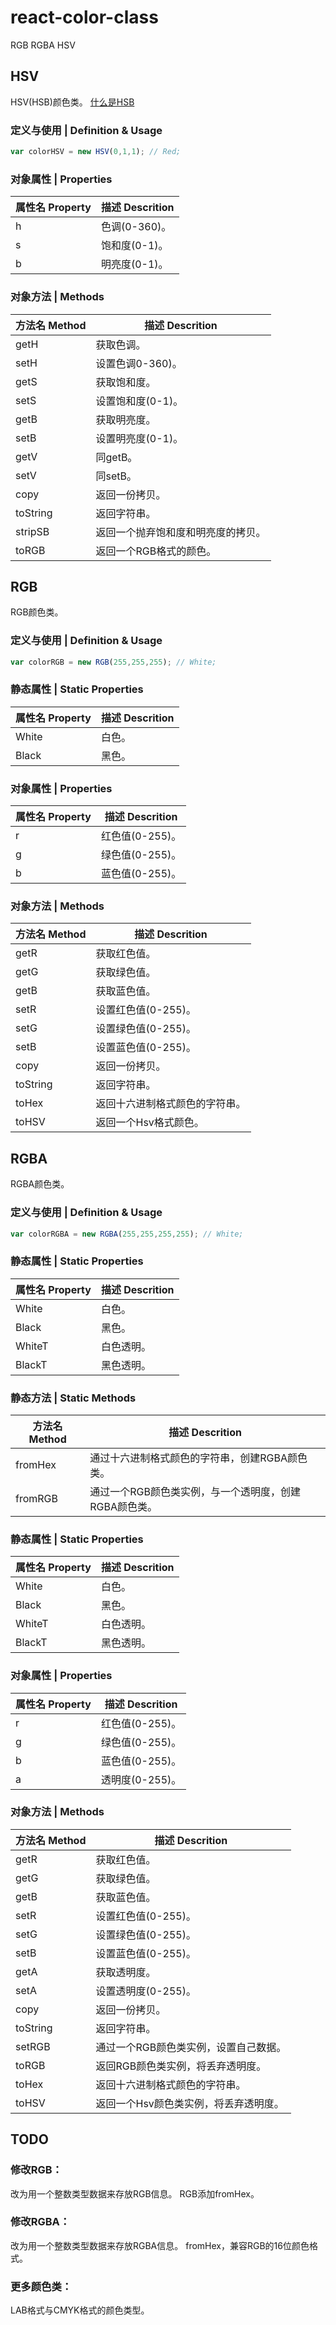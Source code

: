 # react-color-class
RGB RGBA HSV

## HSV
HSV(HSB)颜色类。
[什么是HSB](https://baike.baidu.com/item/hsb/10338413)

### 定义与使用 | Definition & Usage

```js
var colorHSV = new HSV(0,1,1); // Red;
```

### 对象属性 | Properties

| 属性名 Property | 描述 Descrition|
| --------| -----|
| h| 色调(0-360)。|
| s| 饱和度(0-1)。|
| b| 明亮度(0-1)。|

### 对象方法 | Methods

| 方法名 Method | 描述 Descrition|
| --------| -----|
| getH | 获取色调。 |
| setH | 设置色调0-360)。 |
| getS | 获取饱和度。 |
| setS | 设置饱和度(0-1)。 |
| getB | 获取明亮度。 |
| setB | 设置明亮度(0-1)。 |
| getV | 同getB。 |
| setV | 同setB。 |
| copy | 返回一份拷贝。|
| toString| 返回字符串。|
| stripSB | 返回一个抛弃饱和度和明亮度的拷贝。|
| toRGB | 返回一个RGB格式的颜色。 |

## RGB
RGB颜色类。

### 定义与使用 | Definition & Usage

```js
var colorRGB = new RGB(255,255,255); // White;
```
### 静态属性 | Static Properties

| 属性名 Property | 描述 Descrition|
| --------| -----|
| White| 白色。|
| Black| 黑色。|

### 对象属性 | Properties

| 属性名 Property | 描述 Descrition|
| --------| -----|
| r| 红色值(0-255)。|
| g| 绿色值(0-255)。|
| b| 蓝色值(0-255)。|

### 对象方法 | Methods

| 方法名 Method | 描述 Descrition|
| --------| -----|
| getR| 获取红色值。 |
| getG| 获取绿色值。 |
| getB| 获取蓝色值。 |
| setR| 设置红色值(0-255)。 |
| setG| 设置绿色值(0-255)。 |
| setB| 设置蓝色值(0-255)。 |
| copy| 返回一份拷贝。|
| toString| 返回字符串。|
| toHex| 返回十六进制格式颜色的字符串。|
| toHSV| 返回一个Hsv格式颜色。|

## RGBA
RGBA颜色类。

### 定义与使用 | Definition & Usage

```js
var colorRGBA = new RGBA(255,255,255,255); // White;
```
### 静态属性 | Static Properties

| 属性名 Property | 描述 Descrition|
| --------| -----|
| White| 白色。|
| Black| 黑色。|
| WhiteT| 白色透明。|
| BlackT| 黑色透明。|

### 静态方法 | Static Methods

| 方法名 Method | 描述 Descrition|
| --------| -----|
| fromHex| 通过十六进制格式颜色的字符串，创建RGBA颜色类。|
| fromRGB| 通过一个RGB颜色类实例，与一个透明度，创建RGBA颜色类。|


### 静态属性 | Static Properties

| 属性名 Property | 描述 Descrition|
| --------| -----|
| White| 白色。|
| Black| 黑色。|
| WhiteT| 白色透明。|
| BlackT| 黑色透明。|

### 对象属性 | Properties

| 属性名 Property | 描述 Descrition|
| --------| -----|
| r| 红色值(0-255)。|
| g| 绿色值(0-255)。|
| b| 蓝色值(0-255)。|
| a| 透明度(0-255)。|

### 对象方法 | Methods

| 方法名 Method | 描述 Descrition|
| --------| -----|
| getR| 获取红色值。 |
| getG| 获取绿色值。 |
| getB| 获取蓝色值。 |
| setR| 设置红色值(0-255)。 |
| setG| 设置绿色值(0-255)。 |
| setB| 设置蓝色值(0-255)。 |
| getA| 获取透明度。|
| setA| 设置透明度(0-255)。 |
| copy| 返回一份拷贝。|
| toString| 返回字符串。|
| setRGB| 通过一个RGB颜色类实例，设置自己数据。|
| toRGB| 返回RGB颜色类实例，将丢弃透明度。 |
| toHex| 返回十六进制格式颜色的字符串。|
| toHSV| 返回一个Hsv颜色类实例，将丢弃透明度。|

## TODO

### 修改RGB：
  改为用一个整数类型数据来存放RGB信息。
  RGB添加fromHex。

### 修改RGBA：
  改为用一个整数类型数据来存放RGBA信息。
  fromHex，兼容RGB的16位颜色格式。

### 更多颜色类：
  LAB格式与CMYK格式的颜色类型。
